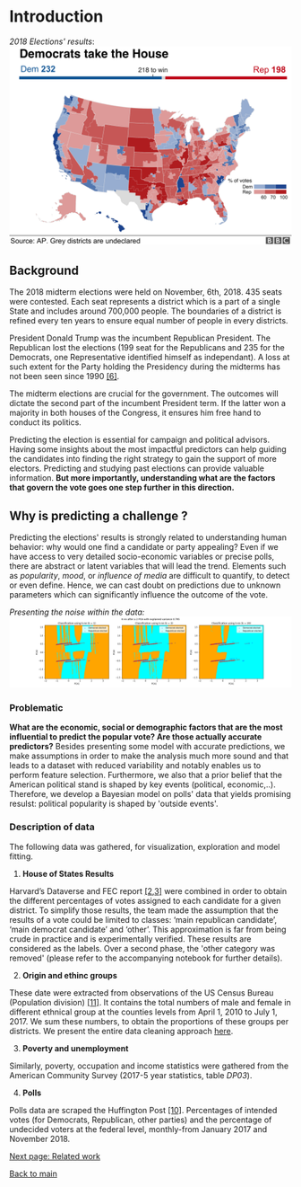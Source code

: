 # Introduction
_2018 Elections' results_:
![2018 final results](pictures/all_results.png)


## Background
The 2018 midterm elections were held on November, 6th, 2018. 435 seats were contested. Each seat represents a district which is a part of a single State and includes around 700,000 people. The boundaries of a district is refined every ten years to ensure equal number of people in every districts.

President Donald Trump was the incumbent Republican President. The Republican lost the elections (199 seat for the Republicans and 235 for the Democrats, one Representative identified himself as independant). A loss at such extent for the Party holding the Presidency during the midterms has not been seen since 1990 [[6]](https://tguens.github.io/understand-predict-winner.github.io/references.html).

The midterm elections are crucial for the government. The outcomes will dictate the second part of the incumbent President term. If the latter won a majority in both houses of the Congress, it ensures him free hand to conduct its politics.

Predicting the election is essential for campaign and political advisors. Having some insights about the most impactful predictors can help guiding the candidates into finding the right strategy to gain the support of more electors. Predicting and studying past elections can provide valuable information. **But more importantly, understanding what are the factors that govern the vote goes one step further in this direction.**

## Why is predicting a challenge ?
Predicting the elections' results is strongly related to understanding human behavior: why would one find a candidate or party appealing? Even if we have access to very detailed socio-economic variables or precise polls, there are abstract or latent variables that will lead the trend. Elements such as _popularity_, _mood_, or _influence of media_ are difficult to quantify, to detect or even define. Hence, we can cast doubt on predictions due to unknown parameters which can significantly influence the outcome of the vote.

_Presenting the noise within the data:_
![alt text](pictures/noisiness_proximity_points.png "Illustration of the noise within the dataset")


### Problematic
**What are the economic, social or demographic factors that are the most influential to predict the popular vote? Are those actually accurate predictors?**
Besides presenting some model with accurate predictions, we make assumptions in order to make the analysis much more sound and that leads to a dataset with reduced variability and notably enables us to perform feature selection. Furthermore, we also that a prior belief that the American political stand is shaped by key events (political, economic,..). Therefore, we develop a Bayesian model on polls' data that yields promising resulst: political popularity is shaped by 'outside events'.


### Description of data
The following data was gathered, for visualization, exploration and model fitting. 

1. **House of States Results**

Harvard’s Dataverse and FEC report [[2,3]](https://tguens.github.io/understand-predict-winner.github.io/references.html)  were combined in order to obtain the different percentages of votes assigned to each candidate for a given district. To simplify those results, the team made the assumption that the results of a vote could be limited to classes: ‘main republican candidate’, ‘main democrat candidate’ and ‘other’. This approximation is far from being crude in practice and is experimentally verified. These results are considered as the labels. Over a second phase, the 'other category was removed' (please refer to the accompanying notebook for further details).

2. **Origin and ethinc groups**

These date were extracted from observations of the US Census Bureau (Population division) [[11]](https://tguens.github.io/understand-predict-winner.github.io/references.html). It contains the total numbers of male and female in different ethnical group at the counties levels from April 1, 2010 to July 1, 2017. We sum these numbers, to obtain the proportions of these groups per districts. We present the entire data cleaning approach [here](https://github.com/tguens/cs109-project).

3. **Poverty and unemployment**

Similarly, poverty, occupation and income statistics were gathered from the American Community Survey (2017-5 year statistics, table _DP03_).

4. **Polls** 

Polls data are scraped the Huffington Post [[10]](https://tguens.github.io/understand-predict-winner.github.io/references.html). Percentages of intended votes (for Democrats, Republican, other parties) and the percentage of undecided voters at the federal level, monthly-from January 2017 and November 2018.

[Next page: Related work](https://tguens.github.io/understand-predict-winner.github.io/relatedwork.html)

[Back to main](https://tguens.github.io/understand-predict-winner.github.io/)
